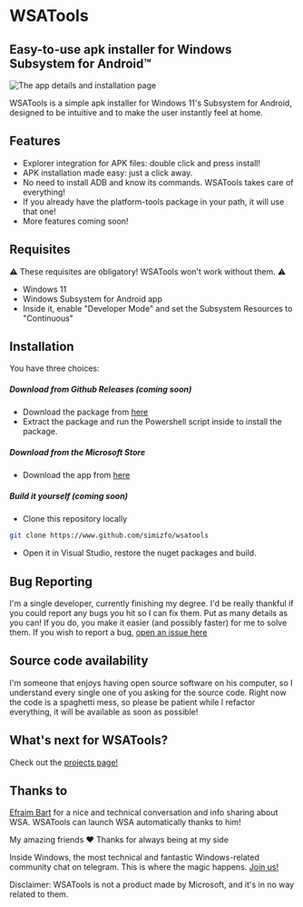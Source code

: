 # WSATools
## Easy-to-use apk installer for Windows Subsystem for Android™

![The app details and installation page](https://github.com/Simizfo/WSATools/raw/main/Media/app_details.png)

WSATools is a simple apk installer for Windows 11's Subsystem for Android, designed to be intuitive and to make the user instantly feel at home.


## Features

- Explorer integration for APK files: double click and press install!
- APK installation made easy: just a click away.
- No need to install ADB and know its commands. WSATools takes care of everything!
- If you already have the platform-tools package in your path, it will use that one!
- More features coming soon!


## Requisites

⚠️ These requisites are obligatory! WSATools won't work without them. ⚠️

- Windows 11
- Windows Subsystem for Android app
- Inside it, enable "Developer Mode" and set the Subsystem Resources to "Continuous"


## Installation

You have three choices: 
##### Download from Github Releases (*coming soon*)
- Download the package from [here](https://www.github.com/simizfo/wsatools/releases)
- Extract the package and run the Powershell script inside to install the package.

##### Download from the Microsoft Store
- Download the app from [here](https://www.microsoft.com/store/apps/9N4P75DXL6FG)

##### Build it yourself (*coming soon*)
- Clone this repository locally
```bash
git clone https://www.github.com/simizfo/wsatools
```
- Open it in Visual Studio, restore the nuget packages and build.


## Bug Reporting

I'm a single developer, currently finishing my degree. I'd be really thankful if you could report any bugs you hit so I can fix them. Put as many details as you can! If you do, you make it easier (and possibly faster) for me to solve them.
If you wish to report a bug, [open an issue here](https://github.com/Simizfo/WSATools/issues/new)


## Source code availability

I'm someone that enjoys having open source software on his computer, so I understand every single one of you asking for the source code. Right now the code is a spaghetti mess, so please be patient while I refactor everything, it will be available as soon as possible!


## What's next for WSATools?
Check out the [projects page!](https://github.com/Simizfo/WSATools/projects)


## Thanks to

[Efraim Bart](https://www.twitter.com/efraimbart) for a nice and technical conversation and info sharing about WSA. WSATools can launch WSA automatically thanks to him!

My amazing friends ❤️ Thanks for always being at my side

Inside Windows, the most technical and fantastic Windows-related community chat on telegram. This is where the magic happens. [Join us!](https://t.me/insidewindows) 

Disclaimer: WSATools is not a product made by Microsoft, and it's in no way related to them.
